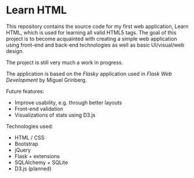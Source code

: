 Learn HTML
==========

This repository contains the source code for my first web application, Learn HTML, which is used for learning all valid HTML5 tags. The goal of this project is to become acquainted with creating a simple web application using front-end and back-end technologies as well as basic UI/visual/web design.

The project is still very much a work in progress.

The application is based on the _Flasky_ application used in _Flask Web Development_ by Miguel Grinberg.


Future features:
- Improve usability, e.g. through better layouts
- Front-end validation
- Visualizations of stats using D3.js

Technologies used:
- HTML / CSS
- Bootstrap
- jQuery
- Flask + extensions
- SQLAlchemy + SQLite
- D3.js (planned)